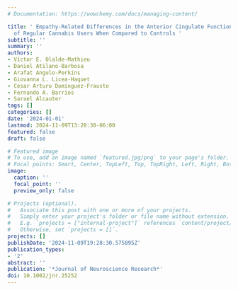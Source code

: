 ```yaml
---
# Documentation: https://wowchemy.com/docs/managing-content/

title: ' Empathy-Related Differences in the Anterior Cingulate Functional Connectivity
  of Regular Cannabis Users When Compared to Controls '
subtitle: ''
summary: ''
authors:
- Víctor E. Olalde-Mathieu
- Daniel Atilano-Barbosa
- Arafat Angulo-Perkins
- Giovanna L. Licea-Haquet
- Cesar Arturo Dominguez-Frausto
- Fernando A. Barrios
- Sarael Alcauter
tags: []
categories: []
date: '2024-01-01'
lastmod: 2024-11-09T13:28:30-06:00
featured: false
draft: false

# Featured image
# To use, add an image named `featured.jpg/png` to your page's folder.
# Focal points: Smart, Center, TopLeft, Top, TopRight, Left, Right, BottomLeft, Bottom, BottomRight.
image:
  caption: ''
  focal_point: ''
  preview_only: false

# Projects (optional).
#   Associate this post with one or more of your projects.
#   Simply enter your project's folder or file name without extension.
#   E.g. `projects = ["internal-project"]` references `content/project/deep-learning/index.md`.
#   Otherwise, set `projects = []`.
projects: []
publishDate: '2024-11-09T19:28:30.575895Z'
publication_types:
- '2'
abstract: ''
publication: '*Journal of Neuroscience Research*'
doi: 10.1002/jnr.25252
---
```

